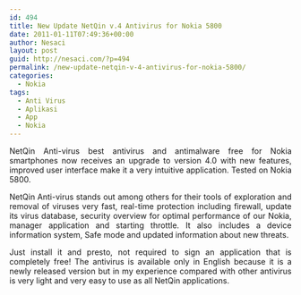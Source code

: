 ```yaml
---
id: 494
title: New Update NetQin v.4 Antivirus for Nokia 5800
date: 2011-01-11T07:49:36+00:00
author: Nesaci
layout: post
guid: http://nesaci.com/?p=494
permalink: /new-update-netqin-v-4-antivirus-for-nokia-5800/
categories:
  - Nokia
tags:
  - Anti Virus
  - Aplikasi
  - App
  - Nokia
---
```

<p style="text-align: justify;">
  NetQin Anti-virus best antivirus and antimalware free for Nokia smartphones now receives an upgrade to version 4.0 with new features, improved user interface make it a very intuitive application. Tested on Nokia 5800.
</p>

<p style="text-align: justify;">
  NetQin Anti-virus stands out among others for their tools of exploration and removal of viruses very fast, real-time protection including firewall, update its virus database, security overview for optimal performance of our Nokia, manager application and starting throttle. It also includes a device information system, Safe mode and updated information about new threats.
</p>

<p style="text-align: justify;">
  Just install it and presto, not required to sign an application that is completely free! The antivirus is available only in English because it is a newly released version but in my experience compared with other antivirus is very light and very easy to use as all NetQin applications.
</p>